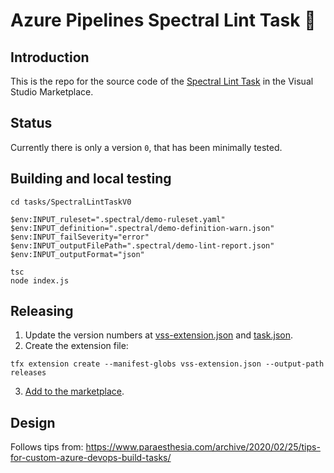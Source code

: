 # Azure Pipelines Spectral Lint Task 👒

## Introduction

This is the repo for the source code of the [Spectral Lint Task](https://marketplace.visualstudio.com/items?itemName=erwinkramer.SpectralLint) in the Visual Studio Marketplace.

## Status 

Currently there is only a version `0`, that has been minimally tested.

## Building and local testing

```
cd tasks/SpectralLintTaskV0

$env:INPUT_ruleset=".spectral/demo-ruleset.yaml"
$env:INPUT_definition=".spectral/demo-definition-warn.json"
$env:INPUT_failSeverity="error"
$env:INPUT_outputFilePath=".spectral/demo-lint-report.json"
$env:INPUT_outputFormat="json"

tsc
node index.js
```

## Releasing

1. Update the version numbers at [vss-extension.json](/vss-extension.json) and [task.json](/tasks/SpectralLintTaskV0/task.json). 
2. Create the extension file:
```
tfx extension create --manifest-globs vss-extension.json --output-path releases
```
3. [Add to the marketplace](https://marketplace.visualstudio.com/manage/publishers/erwinkramer).

## Design

Follows tips from: https://www.paraesthesia.com/archive/2020/02/25/tips-for-custom-azure-devops-build-tasks/
